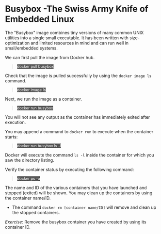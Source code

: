 #  Busybox -The Swiss Army Knife of Embedded Linux 

The "Busybox" image combines tiny versions of many common UNIX utilities into a single small executable.  It has been written with size-optimization and limited resources in mind and can run well in small/embedded systems. 

We can first pull the image from Docker hub.

> <span align="left" style="color:#FFF;background:#555;font:Courier New; font-size: 90%;"> docker pull busybox </span>

Check that the image is pulled successfully by using the `docker image ls` command.

> <span align="left" style="color:#FFF;background:#555;font:Courier New; font-size: 90%;"> docker image ls </span>

Next, we run the image as a container.

> <span align="left" style="color:#FFF;background:#555;font:Courier New; font-size: 90%;"> docker run busybox </span>

You will not see any output as the container has immediately exited after execution. 

You may append a command to `docker run` to execute when the container starts:

> <span align="left" style="color:#FFF;background:#555;font:Courier New; font-size: 90%;"> docker run busybox ls -l </span>

Docker will execute the command `ls -l` inside the container for which you saw the directory listing.

Verify the container status by executing the following command:

> <span align="left" style="color:#FFF;background:#555;font:Courier New; font-size: 90%;"> docker ps -a </span>

The name and ID of the various containers that you have launched and stopped (exited) will be shown. You may clean up the containers by using the container name/ID. 
- The command `docker rm [container name/ID]` will remove and clean up the stopped containers.

*Exercise*: 
Remove the busybox container you have created by using its container ID.

<br/>
